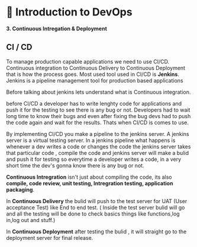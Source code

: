 ﻿#  🐍 Introduction to DevOps
**3. Continuous Intregation & Deployment**


## CI / CD
To manage production capable applications we need to use CI/CD.
Continuous integration to Continuous Delivery to Continuous Deployment that is how the process goes.
Most used tool used in CI/CD is **Jenkins**.  Jenkins is a pipeline management tool for production based applications

Before talking about jenkins lets understand what is Continuous integration.</br>

before CI/CD a developer has to write lenghty code for applications and push it for the testing to see there is any bug or not. Developers had to wait long time to know their bugs and even after fixing the bug devs had to push the code again and wait for the results. Thats when CI/CD is comes to use.</br>

By implementing CI/CD you make a pipeline to the jenkins server. A jenkins server is a virtual testing server. In a jenkins pipeline what happens is whenever a dev writes a code or changes the code the jenkins server takes that particular code , compile the code and jenkins server will make a bulid and push it for testing so everytime a developer writes a code, in a very short time the dev's gonna know there is any bug or not.</br>

**Continuous Intregration** isn't just about compiling the code, its also **compile, code review, unit testing, Intregration testing, application packaging**.</br>

In **Continuous Delivery** the bulid will push to the test server for UAT (User acceptance Test) like End to end test. ( Inside the test server bulid will go and all the testing will be done to check basics things like functions,log in,log out and stuff.)</br>

In **Continuous Deployment** after testing the bulid , it will straight go to the deployment server for  final release.</br>

